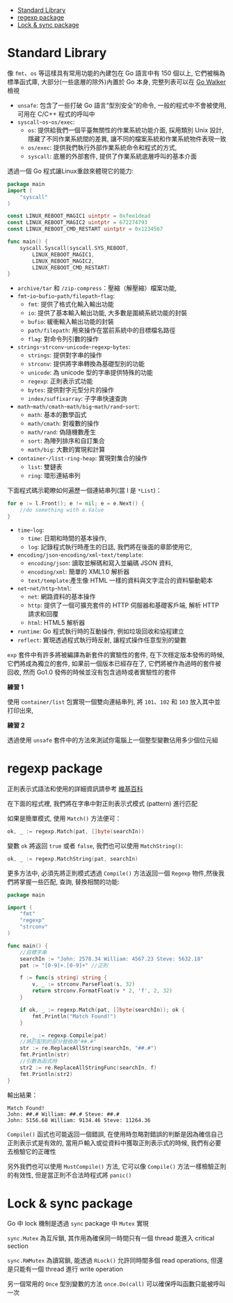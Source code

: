 - [Standard Library](#standard-library)
- [regexp package](#regexp-package)
- [Lock & sync package](#lock--sync-package)

# Standard Library

像 `fmt`、`os` 等這樣具有常用功能的內建包在 Go 語言中有 150 個以上, 它們被稱為標準函式庫, 大部分(一些底層的除外)內置於 Go 本身, 完整列表可以在 [Go Walker](https://gowalker.org/search?q=gorepos) 檢視

- `unsafe`: 包含了一些打破 Go 語言“型別安全”的命令, 一般的程式中不會被使用, 可用在 C/C++ 程式的呼叫中
- `syscall`-`os`-`os/exec`:  
	- `os`: 提供給我們一個平臺無關性的作業系統功能介面, 採用類別 Unix 設計, 隱藏了不同作業系統間的差異, 讓不同的檔案系統和作業系統物件表現一致
	- `os/exec`: 提供我們執行外部作業系統命令和程式的方式,   
	- `syscall`: 底層的外部套件, 提供了作業系統底層呼叫的基本介面

透過一個 Go 程式讓Linux重啟來體現它的能力:

```go
package main
import (
	"syscall"
)

const LINUX_REBOOT_MAGIC1 uintptr = 0xfee1dead
const LINUX_REBOOT_MAGIC2 uintptr = 672274793
const LINUX_REBOOT_CMD_RESTART uintptr = 0x1234567

func main() {
	syscall.Syscall(syscall.SYS_REBOOT, 
		LINUX_REBOOT_MAGIC1, 
		LINUX_REBOOT_MAGIC2, 
		LINUX_REBOOT_CMD_RESTART)
}
```

- `archive/tar` 和 `/zip-compress`：壓縮（解壓縮）檔案功能, 
- `fmt`-`io`-`bufio`-`path/filepath`-`flag`:  
	- `fmt`: 提供了格式化輸入輸出功能
	- `io`: 提供了基本輸入輸出功能, 大多數是圍繞系統功能的封裝
	- `bufio`: 緩衝輸入輸出功能的封裝
	- `path/filepath`: 用來操作在當前系統中的目標檔名路徑 
	- `flag`: 對命令列引數的操作
- `strings`-`strconv`-`unicode`-`regexp`-`bytes`:  
	- `strings`: 提供對字串的操作
	- `strconv`: 提供將字串轉換為基礎型別的功能
	- `unicode`: 為 unicode 型的字串提供特殊的功能
	- `regexp`: 正則表示式功能
	- `bytes`: 提供對字元型分片的操作
	- `index/suffixarray`: 子字串快速查詢
- `math`-`math/cmath`-`math/big`-`math/rand`-`sort`:  
	- `math`: 基本的數學函式
	- `math/cmath`: 對複數的操作
	- `math/rand`: 偽隨機數產生
	- `sort`: 為陣列排序和自訂集合
	- `math/big`: 大數的實現和計算
- `container`-`/list-ring-heap`: 實現對集合的操作
	- `list`: 雙鏈表
	- `ring`: 環形連結串列

下面程式碼示範瞭如何遍歷一個連結串列(當 l 是 `*List`)：

```go
for e := l.Front(); e != nil; e = e.Next() {
	//do something with e.Value
}
```

- `time`-`log`:  
	- `time`: 日期和時間的基本操作,   
	- `log`: 記錄程式執行時產生的日誌, 我們將在後面的章節使用它, 
- `encoding/json`-`encoding/xml`-`text/template`:
	- `encoding/json`: 讀取並解碼和寫入並編碼 JSON 資料,   
	- `encoding/xml`: 簡單的 XML1.0 解析器
	- `text/template`:產生像 HTML 一樣的資料與文字混合的資料驅動範本  
- `net`-`net/http`-`html`:
	- `net`: 網路資料的基本操作
	- `http`: 提供了一個可擴充套件的 HTTP 伺服器和基礎客戶端, 解析 HTTP 請求和回覆
	- `html`: HTML5 解析器
- `runtime`: Go 程式執行時的互動操作, 例如垃圾回收和協程建立
- `reflect`: 實現透過程式執行時反射, 讓程式操作任意型別的變數

`exp` 套件中有許多將被編譯為新套件的實驗性的套件, 在下次穩定版本發佈的時候, 它們將成為獨立的套件, 如果前一個版本已經存在了, 它們將被作為過時的套件被回收, 然而 Go1.0 發佈的時候並沒有包含過時或者實驗性的套件

**練習 1**

使用 `container/list` 包實現一個雙向連結串列, 將 `101`、`102` 和 `103` 放入其中並打印出來, 

**練習 2**

透過使用 `unsafe` 套件中的方法來測試你電腦上一個整型變數佔用多少個位元組

# regexp package

正則表示式語法和使用的詳細資訊請參考 [維基百科](http://en.wikipedia.org/wiki/Regular_expression)

在下面的程式裡, 我們將在字串中對正則表示式模式 (pattern) 進行匹配

如果是簡單模式, 使用 `Match()` 方法便可：

```go
ok, _ := regexp.Match(pat, []byte(searchIn))
```

變數 `ok` 將返回 `true` 或者 `false`, 我們也可以使用 `MatchString()`:

```go
ok, _ := regexp.MatchString(pat, searchIn)
```

更多方法中, 必須先將正則模式透過 `Compile()` 方法返回一個 `Regexp` 物件,然後我們將掌握一些匹配, 查詢, 替換相關的功能:

```go
package main

import (
	"fmt"
	"regexp"
	"strconv"
)

func main() {
	//目標字串
	searchIn := "John: 2578.34 William: 4567.23 Steve: 5632.18"
	pat := "[0-9]+.[0-9]+" //正則

	f := func(s string) string {
		v, _ := strconv.ParseFloat(s, 32)
		return strconv.FormatFloat(v * 2, 'f', 2, 32)
	}

	if ok, _ := regexp.Match(pat, []byte(searchIn)); ok {
		fmt.Println("Match Found!")
	}

	re, _ := regexp.Compile(pat)
	//將匹配到的部分替換為"##.#"
	str := re.ReplaceAllString(searchIn, "##.#")
	fmt.Println(str)
	//引數為函式時
	str2 := re.ReplaceAllStringFunc(searchIn, f)
	fmt.Println(str2)
}
```

輸出結果：

	Match Found!
	John: ##.# William: ##.# Steve: ##.#
	John: 5156.68 William: 9134.46 Steve: 11264.36

`Compile()` 函式也可能返回一個錯誤, 在使用時忽略對錯誤的判斷是因為確信自己正則表示式是有效的, 當用戶輸入或從資料中獲取正則表示式的時候, 我們有必要去檢驗它的正確性

另外我們也可以使用 `MustCompile()` 方法, 它可以像 `Compile()` 方法一樣檢驗正則的有效性, 但是當正則不合法時程式將 `panic()`

# Lock & sync package

Go 中 lock 機制是透過 `sync` package 中 `Mutex` 實現

`sync.Mutex` 為互斥鎖, 其作用為確保同一時間只有一個 thread 能進入 critical section

`sync.RWMutex` 為讀寫鎖, 能透過 `RLock()` 允許同時間多個 read operations, 但還是只能有一個 thread 進行 write operation

另一個常用的 `Once` 型別變數的方法 `once.Do(call)` 可以確保呼叫函數只能被呼叫一次

